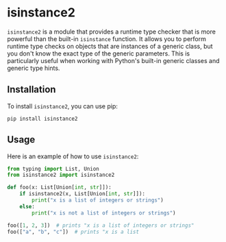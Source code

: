 
# isinstance2

`isinstance2` is a module that provides a runtime type checker that is more powerful than the built-in `isinstance` function. It allows you to perform runtime type checks on objects that are instances of a generic class, but you don't know the exact type of the generic parameters. This is particularly useful when working with Python's built-in generic classes and generic type hints.

## Installation

To install `isinstance2`, you can use pip:

```
pip install isinstance2
```

## Usage

Here is an example of how to use `isinstance2`:

```python
from typing import List, Union
from isinstance2 import isinstance2

def foo(x: List[Union[int, str]]):
    if isinstance2(x, List[Union[int, str]]):
        print("x is a list of integers or strings")
    else:
        print("x is not a list of integers or strings")

foo([1, 2, 3])  # prints "x is a list of integers or strings"
foo(["a", "b", "c"])  # prints "x is a list
